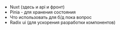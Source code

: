  - Nuxt (здесь и api и фронт)
 - Pinia - для хранения состояния
 - Что использовать для б/д пока вопрос
 - Radix ui (для ускорения разработки компонентов)